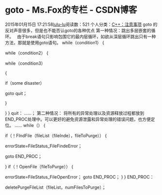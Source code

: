 # goto - Ms.Fox的专栏 - CSDN博客
2015年01月15日 17:21:58[lulu-lu](https://me.csdn.net/smbluesky)阅读数：521
个人分类：[C++：注意事项](https://blog.csdn.net/smbluesky/article/category/2641013)
goto 的反对声音很多，但是也不能否认goto的各种优点
第一种情况：跳出多层嵌套的循环。
  由于break语句只影响包围它的最内层循环，如欲从深层循环跳出只有一种方法，那就是使用goto语句。
while（condition1）
{
> 
while（condition2）
{
> 
> 
while（condition3）
> 
{
> 
> 
> 
if（some disaster）
> 
> 
> 
> 
goto quit；
> 
> 
}
> 
}
}
quit：
……；
第二种情况： 将所有的异常处理以及资源释放过程都放到END_PROC处理中。可以更好的避免资源泄露和异常处理的错误问题，也方便定位。
……
while（）
{
> 
if（！FIndFile（fileList（fileInde），fileToPurge））
{
> 
> 
errorState=FileStatus_FileFindeError；
> 
goto END_PROC；
> 
}
if（！OpenFile（fileToPurge））
{
> 
> 
errorState=FileStatus_FileOpenError；
goto END_PROC；
}
}
END_PROC：
> 
deletePurgeFileList（fileList，numFilesToPurge）；
